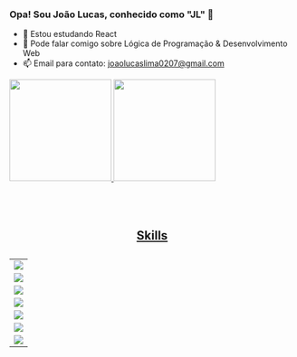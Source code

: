 ### Opa! Sou João Lucas, conhecido como "JL" 👋

- 🌱 Estou estudando React
- 💬 Pode falar comigo sobre Lógica de Programação & Desenvolvimento Web
- 📫 Email para contato: joaolucaslima0207@gmail.com

<div>

  <a href="https://github.com/JLProdutor">
  <img height="180em" src="https://github-readme-stats.vercel.app/api?username=JLProdutor&show_icons=true&theme=dark&include_all_commits=true&count_private=true"/>
  <img height="180em" src="https://github-readme-stats.vercel.app/api/top-langs/?username=JLProdutor&layout=compact&langs_count=7&theme=dark"/>

</div>
<br>
<br>
<br>

<div align="center">
	 <h2>Skills<h2/>
	<table>
		<tr>
			<td align="center">
				<img src="https://skillicons.dev/icons?i=html,css,js,bootstrap,react,ts,wordpress" />
			</td>
		<tr/>
		<tr>
			<td align="center">
				<img src="https://skillicons.dev/icons?i=vscode">
			</td>
		</tr>
		<tr>
			<td align="center">
				<img src="https://skillicons.dev/icons?i=cpp,arduino">
			</td>
		</tr>
		<tr>
			<td align="center">
				<img src="https://skillicons.dev/icons?i=github,discord,linkedin">
			</td>
		</tr>
		<tr>
			<td align="center">
				<img src="https://skillicons.dev/icons?i=figma">
			</td>
		</tr>
		<tr>
			<td align="center">
				<img src="https://skillicons.dev/icons?i=git">
			</td>
		</tr>
		<tr>
			<td align="center">
				<img src="https://skillicons.dev/icons?i=netlify">
			</td>
		</tr>
	</table>
</div>

